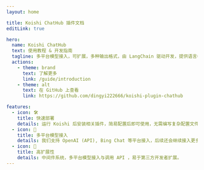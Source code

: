 ```yaml
---
layout: home

title: Koishi ChatHub 插件文档 
editLink: true

hero:
  name: Koishi ChatHub
  text: 使用教程 & 开发指南
  tagline: 多平台模型接入，可扩展，多种输出格式，由 LangChain 驱动开发，提供语言模型聊天服务的 Koishi 插件
  actions:
    - theme: brand
      text: 了解更多
      link: /guide/introduction
    - theme: alt
      text: 在 GitHub 上查看
      link: https://github.com/dingyi222666/koishi-plugin-chathub

features:
  - icon: 🛠️
    title: 快速部署 
    details: 运行 Koishi 后安装相关插件，简易配置后即可使用，无需编写复杂配置文件。
  - icon: 🌻
    title: 多平台模型接入
    details: 我们支持 OpenAI (API), Bing Chat 等平台接入，后续还会继续接入更多平台。
  - icon: 🔩
    title: 高扩展性
    details: 中间件系统，多平台模型接入与调用 API ，易于第三方开发者扩展。
---
```


<script setup>
import { onMounted } from 'vue'
import { fetchReleaseTag } from './.vitepress/utils/fetchReleaseTag.js'

onMounted(() => {
  fetchReleaseTag()
})

</script>
